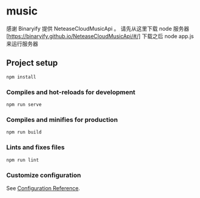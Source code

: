 # music

感谢 Binaryify 提供 NeteaseCloudMusicApi 。
请先从这里下载 node 服务器 [https://binaryify.github.io/NeteaseCloudMusicApi/#/]
下载之后 node app.js 来运行服务器

## Project setup

```
npm install
```

### Compiles and hot-reloads for development

```
npm run serve
```

### Compiles and minifies for production

```
npm run build
```

### Lints and fixes files

```
npm run lint
```

### Customize configuration

See [Configuration Reference](https://cli.vuejs.org/config/).
